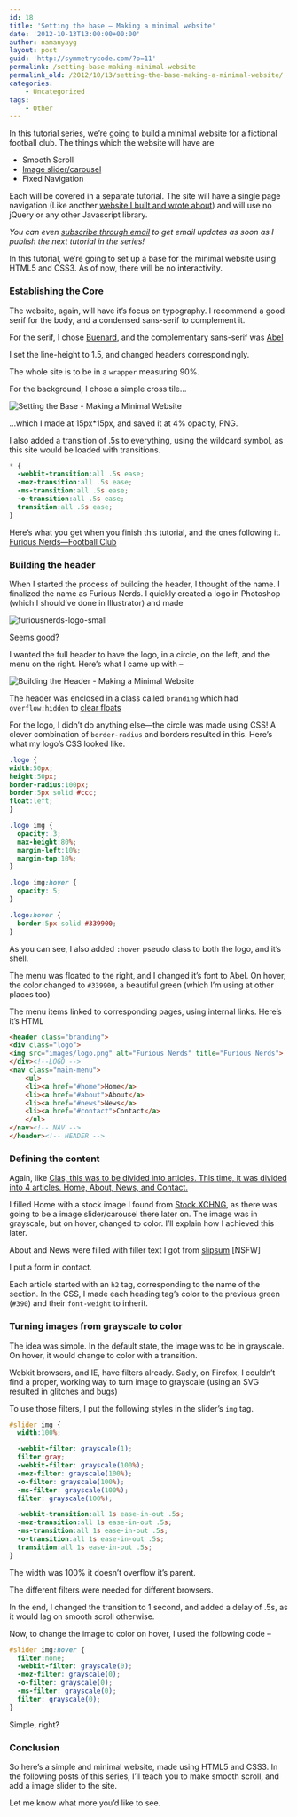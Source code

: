 ```yaml
---
id: 18
title: 'Setting the base – Making a minimal website'
date: '2012-10-13T13:00:00+00:00'
author: namanyayg
layout: post
guid: 'http://symmetrycode.com/?p=11'
permalink: /setting-base-making-minimal-website
permalink_old: /2012/10/13/setting-the-base-making-a-minimal-website/
categories:
    - Uncategorized
tags:
    - Other
---
```


In this tutorial series, we’re going to build a minimal website for a fictional football club. The things which the website will have are

- Smooth Scroll
- [Image slider/carousel](http://nmn.gl/blog/super-easy-javascript-slider-tutorial/)
- Fixed Navigation

Each will be covered in a separate tutorial. The site will have a single page navigation (Like another [website I built and wrote about](http://nmn.gl/blog/javascript-challenge-fading-single-page-website/)) and will use no jQuery or any other Javascript library.

*You can even [subscribe through email](http://feeds.feedburner.com/mosletech) to get email updates as soon as I publish the next tutorial in the series!*

In this tutorial, we’re going to set up a base for the minimal website using HTML5 and CSS3. As of now, there will be no interactivity.

### Establishing the Core

The website, again, will have it’s focus on typography. I recommend a good serif for the body, and a condensed sans-serif to complement it.

For the serif, I chose [Buenard](http://www.google.com/webfonts/specimen/Buenard), and the complementary sans-serif was [Abel](http://www.google.com/webfonts/specimen/Abel)

I set the line-height to 1.5, and changed headers correspondingly.

The whole site is to be in a `wrapper` measuring 90%.

For the background, I chose a simple cross tile…

![Setting the Base - Making a Minimal Website](http://i.symmetrycode.com/Setting-the-Base-Making-a-Minimal-Website.png "Setting the Base - Making a Minimal Website")

…which I made at 15px\*15px, and saved it at 4% opacity, PNG.

I also added a transition of .5s to everything, using the wildcard symbol, as this site would be loaded with transitions.

```css
* {
  -webkit-transition:all .5s ease;
  -moz-transition:all .5s ease;
  -ms-transition:all .5s ease;
  -o-transition:all .5s ease;
  transition:all .5s ease;
}
```

Here’s what you get when you finish this tutorial, and the ones following it. [Furious Nerds—Football Club](http://demos.namanyayg.com/furiousnerds)

### Building the header

When I started the process of building the header, I thought of the name. I finalized the name as Furious Nerds. I quickly created a logo in Photoshop (which I should’ve done in Illustrator) and made

![furiousnerds-logo-small](http://i.symmetrycode.com/furiousnerds-logo-small.png "furiousnerds-logo-small")

Seems good?

I wanted the full header to have the logo, in a circle, on the left, and the menu on the right. Here’s what I came up with –

![Building the Header - Making a Minimal Website](http://i.symmetrycode.com/Building-the-Header-Making-a-Minimal-Website.png "Building the Header - Making a Minimal Website")

The header was enclosed in a class called `branding` which had `overflow:hidden` to [clear floats](http://www.quirksmode.org/css/clearing.html)

For the logo, I didn’t do anything else—the circle was made using CSS! A clever combination of `border-radius` and borders resulted in this. Here’s what my logo’s CSS looked like.

```css
.logo {
width:50px;
height:50px;
border-radius:100px;
border:5px solid #ccc;
float:left;
}

.logo img {
  opacity:.3;
  max-height:80%;
  margin-left:10%;
  margin-top:10%;
}

.logo img:hover {
  opacity:.5;
}

.logo:hover {
  border:5px solid #339900;
}
```

As you can see, I also added `:hover` pseudo class to both the logo, and it’s shell.

The menu was floated to the right, and I changed it’s font to Abel. On hover, the color changed to `#339900`, a beautiful green (which I’m using at other places too)

The menu items linked to corresponding pages, using internal links. Here’s it’s HTML

```html
<header class="branding">
<div class="logo">
<img src="images/logo.png" alt="Furious Nerds" title="Furious Nerds">
</div><!--LOGO -->
<nav class="main-menu">
    <ul>
    <li><a href="#home">Home</a>
    <li><a href="#about">About</a>
    <li><a href="#news">News</a>
    <li><a href="#contact">Contact</a>
    </ul>
</nav><!-- NAV -->
</header><!-- HEADER -->
```

### Defining the content

Again, like [Clas, this was to be divided into articles. This time, it was divided into 4 articles. Home, About, News, and Contact. ](http://nmn.gl/blog/javascript-challenge-fading-single-page-website/)

I filled Home with a stock image I found from [Stock.XCHNG](http://sxc.hu/), as there was going to be a image slider/carousel there later on. The image was in grayscale, but on hover, changed to color. I’ll explain how I achieved this later.

About and News were filled with filler text I got from [slipsum](http://slipsum.com/) \[NSFW\]

I put a form in contact.

Each article started with an `h2` tag, corresponding to the name of the section. In the CSS, I made each heading tag’s color to the previous green (`#390`) and their `font-weight` to inherit.

### Turning images from grayscale to color

The idea was simple. In the default state, the image was to be in grayscale. On hover, it would change to color with a transition.

Webkit browsers, and IE, have filters already. Sadly, on Firefox, I couldn’t find a proper, working way to turn image to grayscale (using an SVG resulted in glitches and bugs)

To use those filters, I put the following styles in the slider’s `img` tag.

```css
#slider img {
  width:100%;

  -webkit-filter: grayscale(1);
  filter:gray;
  -webkit-filter: grayscale(100%);
  -moz-filter: grayscale(100%);
  -o-filter: grayscale(100%);
  -ms-filter: grayscale(100%);
  filter: grayscale(100%);

  -webkit-transition:all 1s ease-in-out .5s;
  -moz-transition:all 1s ease-in-out .5s;
  -ms-transition:all 1s ease-in-out .5s;
  -o-transition:all 1s ease-in-out .5s;
  transition:all 1s ease-in-out .5s;
}
```

The width was 100% it doesn’t overflow it’s parent.

The different filters were needed for different browsers.

In the end, I changed the transition to 1 second, and added a delay of .5s, as it would lag on smooth scroll otherwise.

Now, to change the image to color on hover, I used the following code –

```css
#slider img:hover {
  filter:none;
  -webkit-filter: grayscale(0);
  -moz-filter: grayscale(0);
  -o-filter: grayscale(0);
  -ms-filter: grayscale(0);
  filter: grayscale(0);
}
```

Simple, right?

### Conclusion

So here’s a simple and minimal website, made using HTML5 and CSS3. In the following posts of this series, I’ll teach you to make smooth scroll, and add a image slider to the site.

Let me know what more you’d like to see.